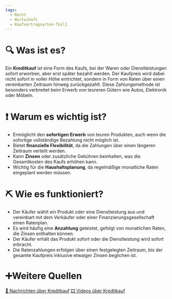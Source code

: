 ```yaml
---
tags:
  - Recht
  - Wirtschaft
  - Kaufvertragsarten-Teil1
---
```

# 🔍 Was ist es?
Ein **Kreditkauf** ist eine Form des Kaufs, bei der Waren oder Dienstleistungen sofort erworben, aber erst später bezahlt werden. Der Kaufpreis wird dabei nicht sofort in voller Höhe entrichtet, sondern in Form von Raten über einen vereinbarten Zeitraum hinweg zurückgezahlt. Diese Zahlungsmethode ist besonders verbreitet beim Erwerb von teureren Gütern wie Autos, Elektronik oder Möbeln.

# ❗ Warum es wichtig ist?
- Ermöglicht den **sofortigen Erwerb** von teuren Produkten, auch wenn die sofortige vollständige Bezahlung nicht möglich ist.
- Bietet **finanzielle Flexibilität**, da die Zahlungen über einen längeren Zeitraum verteilt werden.
- Kann **Zinsen** oder zusätzliche Gebühren beinhalten, was die Gesamtkosten des Kaufs erhöhen kann.
- Wichtig für die **Haushaltsplanung**, da regelmäßige monatliche Raten eingeplant werden müssen.

# ⛏ Wie es funktioniert?
- Der Käufer wählt ein Produkt oder eine Dienstleistung aus und vereinbart mit dem Verkäufer oder einer Finanzierungsgesellschaft einen Ratenplan.
- Es wird häufig eine **Anzahlung** geleistet, gefolgt von monatlichen Raten, die Zinsen enthalten können.
- Der Käufer erhält das Produkt sofort oder die Dienstleistung wird sofort erbracht.
- Die Ratenzahlungen erfolgen über einen festgelegten Zeitraum, bis der gesamte Kaufpreis inklusive etwaiger Zinsen beglichen ist.

# ➕Weitere Quellen
[📄 Nachrichten über Kreditkauf](https://www.google.com/search?q=Kreditkauf&tbm=nws)
[🎞 Videos über Kreditkauf](https://www.google.com/search?q=Kreditkauf&tbm=vid)